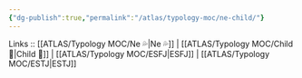```yaml
---
{"dg-publish":true,"permalink":"/atlas/typology-moc/ne-child/"}
---
```


Links :: [[ATLAS/Typology MOC/Ne 💦\|Ne 💦]] | [[ATLAS/Typology MOC/Child 👼\|Child 👼]] | [[ATLAS/Typology MOC/ESFJ\|ESFJ]] | [[ATLAS/Typology MOC/ESTJ\|ESTJ]]

